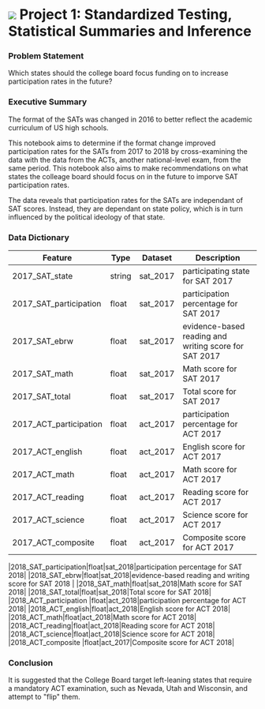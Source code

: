 # ![](https://ga-dash.s3.amazonaws.com/production/assets/logo-9f88ae6c9c3871690e33280fcf557f33.png) Project 1: Standardized Testing, Statistical Summaries and Inference

### Problem Statement

Which states should the college board focus funding on to increase participation rates in the future?

### Executive Summary

The format of the SATs was changed in 2016 to better reflect the academic curriculum of US high schools. 

This notebook aims to determine if the format change improved participation rates for the SATs from 2017 to 2018 by cross-examining the data with the data from the ACTs, another national-level exam, from the same period. This notebook also aims to make recommendations on what states the colleage board should focus on in the future to imporve SAT participation rates.

The data reveals that participation rates for the SATs are independant of SAT scores. Instead, they are dependant on state policy, which is in turn influenced by the political ideology of that state.

### Data Dictionary

|Feature|Type|Dataset|Description|
|---|---|---|---|
|2017_SAT_state|string|sat_2017|participating state for SAT 2017| 
|2017_SAT_participation|float|sat_2017|participation percentage for SAT 2017| 
|2017_SAT_ebrw|float|sat_2017|evidence-based reading and writing score for SAT 2017 | 
|2017_SAT_math|float|sat_2017|Math score for SAT 2017| 
|2017_SAT_total|float|sat_2017|Total score for SAT 2017| 
|2017_ACT_participation |float|act_2017|participation percentage for ACT 2017| 
|2017_ACT_english|float|act_2017|English score for ACT 2017| 
|2017_ACT_math|float|act_2017|Math score for ACT 2017| 
|2017_ACT_reading|float|act_2017|Reading score for ACT 2017| 
|2017_ACT_science|float|act_2017|Science score for ACT 2017| 
|2017_ACT_composite |float|act_2017|Composite score for ACT 2017| 

|2018_SAT_participation|float|sat_2018|participation percentage for SAT 2018| 
|2018_SAT_ebrw|float|sat_2018|evidence-based reading and writing score for SAT 2018 | 
|2018_SAT_math|float|sat_2018|Math score for SAT 2018| 
|2018_SAT_total|float|sat_2018|Total score for SAT 2018| 
|2018_ACT_participation |float|act_2018|participation percentage for ACT 2018| 
|2018_ACT_english|float|act_2018|English score for ACT 2018| 
|2018_ACT_math|float|act_2018|Math score for ACT 2018| 
|2018_ACT_reading|float|act_2018|Reading score for ACT 2018| 
|2018_ACT_science|float|act_2018|Science score for ACT 2018| 
|2018_ACT_composite |float|act_2017|Composite score for ACT 2018| 

### Conclusion

It is suggested that the College Board target left-leaning states that require a mandatory ACT examination, such as Nevada, Utah and Wisconsin, and attempt to "flip" them.
